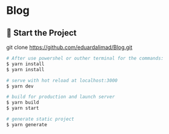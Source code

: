 # Blog

## 🚀 Start the Project

git clone https://github.com/eduardalimad/Blog.git

```bash
# After use powershel or outher terminal for the commands:
$ yarn install
$ yarn install

# serve with hot reload at localhost:3000
$ yarn dev

# build for production and launch server
$ yarn build
$ yarn start

# generate static project
$ yarn generate
```

